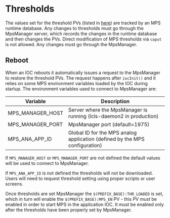 # Thresholds

The values set for the threshold PVs (listed in [here](README.pvList.md])) are tracked by an MPS runtime database. Any changes to thresholds must go through the MpsManager server, which records the changes in the runtime database and then changes the PVs. Direct modification of MPS thresholds via `caput` is not allowed. Any changes must go through the MpsManager.

## Reboot

When an IOC reboots it automatically issues a request to the MpsManager to restore the threshold PVs. The request happens after `iocInit()` and it relies on some MPS environment variables loaded by the IOC during startup. The environment variables used to connect to MpsManager are:

Variable         | Description
-----------------|-----------------
MPS_MANAGER_HOST | Server where the MpsManager is running (lcls-daemon2 in production)
MPS_MANAGER_PORT | MpsManager port (default=1975)
MPS_ANA_APP_ID   | Global ID for the MPS analog application (defined by the MPS configuration)

If `MPS_MANAGER_HOST` or `MPS_MANAGER_PORT` are not defined the default values will be used to connect to MpsManager.

If `MPS_ANA_APP_ID` is not defined the thresholds will not be downloaded. Users will need to request threshold setting using proper scripts or user screens.

Once thresholds are set MpsManager the `$(PREFIX_BASE):THR_LOADED` is set, which in turn will enable the `$(PREFIX_BASE):MPS_EN` PV - this PV *must* be enabled in order to start MPS in the application IOC. It must be enabled only after the thresholds have been properly set by MpsManager.